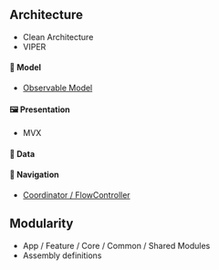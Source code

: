 ## Architecture
- Clean Architecture
- VIPER

#### :briefcase: Model
- [Observable Model](https://deimors.github.io/post/observable-models/) 

#### :framed_picture: Presentation
- MVX

#### :floppy_disk: Data

#### :compass: Navigation
- [Coordinator / FlowController](https://github.com/HoshikawaRyuukou/UnityDev/blob/main/Architecture/Coordinator%2C%20FlowController.md)

## Modularity
- App / Feature / Core / Common / Shared Modules
- Assembly definitions
